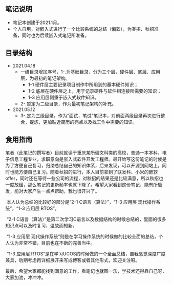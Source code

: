 ## 笔记说明
+ 笔记本创建于2021.1月。
+ 个人自用，对嵌入式进行了一个比较系统的总结（偏软），为春招、秋招准备，同时也为后续嵌入式笔记所准备。

## 目录结构

+ 2021.04.18
  + 一级目录增加序号，1-.为基础目录，分为三个层，硬件层、底层、应用层，为最初的笔记架构。
    + 1-1 硬件层主要记录项目制作中所用到的基本硬件知识；
    + 1-2 底层在硬件层之上，用于记录硬件与软件相连接所需要的知识；
    + 1-3 应用层侧重于嵌入式软件知识。
  + 2-.暂定为二级目录，作为最初笔记架构的补充。
+ 2021.05.12
  + 3-.定为三级目录，作为”面试，笔试“笔记本，对前面两级目录再次进行整合，提炼，更加贴近简历的亮点以及找工作中需要的知识。

## 食用指南

​	笔者（此笔记的撰写者）目前就读于重庆某所偏文科类的高校，普通一本本科，电子信息工程专业，求职意向是嵌入式软件开发工程师。最开始写这份笔记的时候是为了方便自己复习，归纳总结自己的知识体系，后来发现，可以开源到网站上，同时也能方便自己复习。随着秋招的进行，本人目前拿到了联发科、小米的嵌软offer，同时还在等待一些公司的流程，对秋招的结果还是比较满意，所以秋招也一度放缓，那么笔记的更新频率也就下降了。希望大家看到这份笔记，能有所启发，能对大家产生一点点帮助，我也很开兴了。

​    本人认为总结的比较好的部分是“2-1 C语言（算法）”，“1-3 应用层  现代操作系统”，“1-3 应用层  RTOS”。

​	“2-1 C语言（算法）”是第二次学习C语言以及数据结构的时候总结的，里面的很多知识点可以及时复习，温故而知新。

​	“1-3 应用层  现代操作系统”则是在学习操作系统的时候做的比较全面的总结，个人认为非常不错，目前也在不断的完善当中。

​	“1-3 应用层  RTOS”是在学习UCOS的时候做的一个全面总结，自我感觉深度广度兼具，后期考虑再详细展开来写成博客或者其他形式，欢迎关注呀。

​	最后，希望大家都能找到满意的工作，看笔记也就图一乐，学技术还得靠自己呀，大家加油，冲冲冲。

